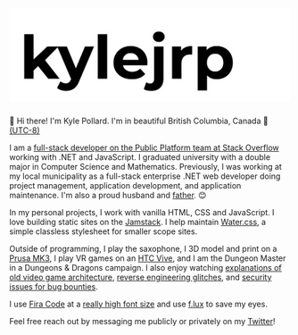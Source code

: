# ![kylejrp](kylejrp.png)

👋 Hi there! I'm Kyle Pollard. I'm in beautiful British Columbia, Canada 🍁 [(UTC-8)](https://www.timeanddate.com/worldclock/canada/vancouver)

I am a [full-stack developer on the Public Platform team at Stack Overflow](https://stackoverflow.com/users/3023052/kylejrp) working with .NET and JavaScript. I graduated university with a double major in Computer Science and Mathematics. Previously, I was working at my local municipality as a full-stack enterprise .NET web developer doing project management, application development, and application maintenance. I'm also a proud husband and [father](https://twitter.com/kylejrp/status/1279159657722810368?s=20). 😊

In my personal projects, I work with vanilla HTML, CSS and JavaScript. I love building static sites on the [Jamstack](https://jamstack.org/). I help maintain [Water.css](https://github.com/kognise/water.css), a simple classless stylesheet for smaller scope sites.

Outside of programming, I play the saxophone, I 3D model and print on a [Prusa MK3](https://www.prusa3d.com/original-prusa-i3-mk3/), I play VR games on an [HTC Vive](https://www.vive.com/ca/), and I am the Dungeon Master in a Dungeons & Dragons campaign. I also enjoy watching [explanations of old video game architecture](https://www.youtube.com/watch?v=ZI50XUeN6QE), [reverse engineering glitches](https://www.youtube.com/watch?v=p8OBktd42GI), and [security issues for bug bounties](https://www.youtube.com/watch?v=E-P9USG6kLs).

I use [Fira Code](https://github.com/tonsky/FiraCode) at a [really high font size](https://medium.com/@mykola_harmash/developer-tip-to-save-your-eyes-f83135baa64c) and use [f.lux](https://justgetflux.com/) to save my eyes. 

Feel free reach out by messaging me publicly or privately on my [Twitter](https://twitter.com/kylejrp)!
